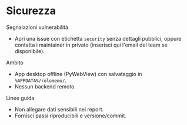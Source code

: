 Sicurezza
=========

Segnalazioni vulnerabilità
- Apri una issue con etichetta `security` senza dettagli pubblici, oppure contatta i maintainer in privato (inserisci qui l'email del team se disponibile).

Ambito
- App desktop offline (PyWebView) con salvataggio in `%APPDATA%/rolomemo/`.
- Nessun backend remoto.

Linee guida
- Non allegare dati sensibili nei report.
- Fornisci passi riproducibili e versione/commit.


